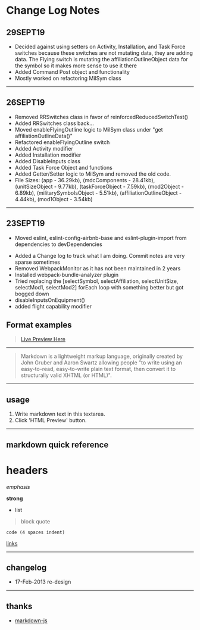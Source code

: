 # Change Log Notes

## 29SEPT19

- Decided against using setters on Activity, Installation, and Task Force switches because these switches are not mutating data, they are adding data. The Flying switch is mutating the affiliationOutlineObject data for the symbol so it makes more sense to use it there
- Added Command Post object and functionality
- Mostly worked on refactoring MilSym class

---

## 26SEPT19

- Removed RRSwitches class in favor of reinforcedReducedSwitchTest()
- Added RRSwitches class back...
- Moved enableFlyingOutline logic to MilSym class under "get affiliationOutlineData()"
- Refactored enableFlyingOutline switch
- Added Activity modifier
- Added Installation modifier
- Added DisableInputs class
- Added Task Force Object and functions
- Added Getter/Setter logic to MilSym and removed the old code.
- File Sizes: (app - 36.29kb), (mdcComponents - 28.41kb), (unitSizeObject - 9.77kb), (taskForceObject - 7.59kb), (mod2Object - 6.89kb), (militarySymbolsObject - 5.51kb), (affiliationOutlineObject - 4.44kb), (mod1Object - 3.54kb)

---

## 23SEPT19

- Moved eslint, eslint-config-airbnb-base and eslint-plugin-import from dependencies to devDependencies

* Added a Change log to track what I am doing. Commit notes are very sparse sometimes
* Removed WebpackMonitor as it has not been maintained in 2 years
* Installed webpack-bundle-analyzer plugin
* Tried replacing the [selectSymbol, selectAffiliation, selectUnitSize, selectMod1, selectMod2] forEach loop with something better but got bogged down
* disableInputsOnEquipment()
* added flight capability modifier

## Format examples

> [Live Preview Here](https://markdownlivepreview.com)

---

> Markdown is a lightweight markup language, originally created by John Gruber and Aaron Swartz allowing people "to write using an easy-to-read, easy-to-write plain text format, then convert it to structurally valid XHTML (or HTML)".

---

## usage

1. Write markdown text in this textarea.
2. Click 'HTML Preview' button.

---

## markdown quick reference

# headers

_emphasis_

**strong**

- list

> block quote

    code (4 spaces indent)

[links](https://wikipedia.org)

---

## changelog

- 17-Feb-2013 re-design

---

## thanks

- [markdown-js](https://github.com/evilstreak/markdown-js)
